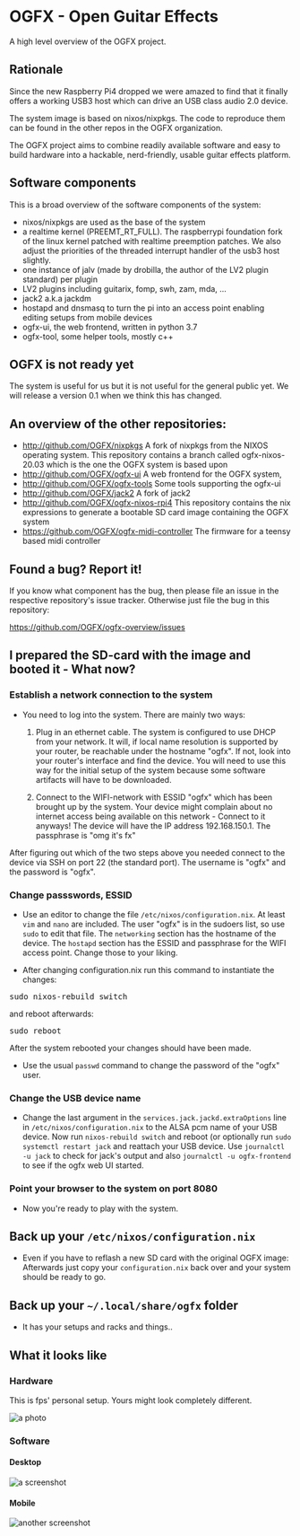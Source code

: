 # OGFX - Open Guitar Effects

A high level overview of the OGFX project.

## Rationale

Since the new Raspberry Pi4 dropped we were amazed to find that it finally offers a working USB3 host which can drive an USB class audio 2.0 device. 

The system image is based on nixos/nixpkgs. The code to reproduce them can be found in the other repos in the OGFX organization.

The OGFX project aims to combine readily available software and easy to build hardware into a hackable, nerd-friendly, usable guitar effects platform.

## Software components

This is a broad overview of the software components of the system:

* nixos/nixpkgs are used as the base of the system
* a realtime kernel (PREEMT_RT_FULL). The raspberrypi foundation fork of the linux kernel patched with realtime preemption patches. We also adjust the priorities of the threaded interrupt handler of the usb3 host slightly.
* one instance of jalv (made by drobilla, the author of the LV2 plugin standard) per plugin
* LV2 plugins including guitarix, fomp, swh, zam, mda, ...
* jack2 a.k.a jackdm
* hostapd and dnsmasq to turn the pi into an access point enabling editing setups from mobile devices
* ogfx-ui, the web frontend, written in python 3.7
* ogfx-tool, some helper tools, mostly c++

## OGFX is not ready yet

The system is useful for us but it is not useful for the general public yet. We will release a version 0.1 when we think this has changed.

## An overview of the other repositories:

- http://github.com/OGFX/nixpkgs A fork of nixpkgs from the NIXOS operating system. This repository contains a branch called ogfx-nixos-20.03 which is the one the OGFX system is based upon
- http://github.com/OGFX/ogfx-ui A web frontend for the OGFX system,
- http://github.com/OGFX/ogfx-tools Some tools supporting the ogfx-ui
- http://github.com/OGFX/jack2 A fork of jack2
- http://github.com/OGFX/ogfx-nixos-rpi4 This repository contains the nix expressions to generate a bootable SD card image containing the OGFX system
- https://github.com/OGFX/ogfx-midi-controller The firmware for a teensy based midi controller

## Found a bug? Report it!

If you know what component has the bug, then please file an issue in the respective repository's issue tracker. Otherwise just file the bug in this repository:

https://github.com/OGFX/ogfx-overview/issues

## I prepared the SD-card with the image and booted it - What now?

### Establish a network connection to the system

- You need to log into the system. There are mainly two ways:

  1. Plug in an ethernet cable. The system is configured to use DHCP from your network. It will, if local name resolution is supported by your router, be reachable under the hostname "ogfx". If not, look into your router's interface and find the device. You will need to use this way for the initial setup of the system because some software artifacts will have to be downloaded.
  
  2. Connect to the WIFI-network with ESSID "ogfx" which has been brought up by the system. Your device might complain about no internet access being available on this network - Connect to it anyways! The device will have the IP address 192.168.150.1. The passphrase is "omg it's fx"
  
After figuring out which of the two steps above you needed connect to the device via SSH on port 22 (the standard port). The username is "ogfx" and the password is "ogfx".

### Change passswords, ESSID

- Use an editor to change the file <code>/etc/nixos/configuration.nix</code>. At least <code>vim</code> and <code>nano</code> are included. The user "ogfx" is in the sudoers list, so use <code>sudo</code> to edit that file. The <code>networking</code> section has the hostname of the device. The <code>hostapd</code> section has the ESSID and passphrase for the WIFI access point. Change those to your liking.

- After changing configuration.nix run this command to instantiate the changes:

<pre>
sudo nixos-rebuild switch
</pre>

and reboot afterwards:

<pre>
sudo reboot
</pre>

After the system rebooted your changes should have been made. 

- Use the usual <code>passwd</code> command to change the password of the "ogfx" user.

### Change the USB device name

- Change the last argument in the <code>services.jack.jackd.extraOptions</code> line in <code>/etc/nixos/configuration.nix</code> to the ALSA pcm name of your USB device. Now run <code>nixos-rebuild switch</code> and reboot (or optionally run <code>sudo systemctl restart jack</code> and reattach your USB device. Use <code>journalctl -u jack</code> to check for jack's output and also <code>journalctl -u ogfx-frontend</code> to see if the ogfx web UI started.

### Point your browser to the system on port 8080

- Now you're ready to play with the system.

## Back up your <code>/etc/nixos/configuration.nix</code>

- Even if you have to reflash a new SD card with the original OGFX image: Afterwards just copy your <code>configuration.nix</code> back over and your system should be ready to go. 

## Back up your <code>~/.local/share/ogfx</code> folder

- It has your setups and racks and things..

## What it looks like

### Hardware

This is fps' personal setup. Yours might look completely different.

![a photo](https://github.com/OGFX/ogfx-overview/raw/master/IMG_20200421_123438.jpg)

### Software

#### Desktop

![a screenshot](https://github.com/OGFX/ogfx-overview/raw/master/pic-20200718-070746.png)

#### Mobile

![another screenshot](https://github.com/OGFX/ogfx-overview/raw/master/Screenshot_20200718-073747_Firefox.png)

